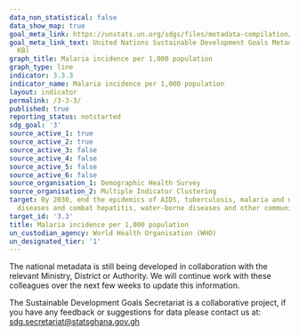```yaml
---
data_non_statistical: false
data_show_map: true
goal_meta_link: https://unstats.un.org/sdgs/files/metadata-compilation/Metadata-Goal-3.pdf
goal_meta_link_text: United Nations Sustainable Development Goals Metadata (PDF 431
  KB)
graph_title: Malaria incidence per 1,000 population
graph_type: line
indicator: 3.3.3
indicator_name: Malaria incidence per 1,000 population
layout: indicator
permalink: /3-3-3/
published: true
reporting_status: notstarted
sdg_goal: '3'
source_active_1: true
source_active_2: true
source_active_3: false
source_active_4: false
source_active_5: false
source_active_6: false
source_organisation_1: Demographic Health Survey
source_organisation_2: Multiple Indicator Clustering
target: By 2030, end the epidemics of AIDS, tuberculosis, malaria and neglected tropical
  diseases and combat hepatitis, water-borne diseases and other communicable diseases
target_id: '3.3'
title: Malaria incidence per 1,000 population
un_custodian_agency: World Health Organisation (WHO)
un_designated_tier: '1'
---
```

The national metadata is still being developed in collaboration with the relevant Ministry, District or Authority.  We will continue work with these colleagues over the next few weeks to update this information.

The Sustainable Development Goals Secretariat is a collaborative project, if you have any feedback or suggestions for data please contact us at: sdg.secretariat@statsghana.gov.gh
